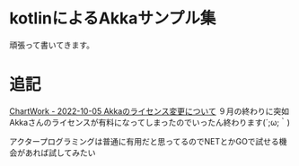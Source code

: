 # kotlinによるAkkaサンプル集

頑張って書いてきます。

# 追記
[ChartWork - 2022-10-05 Akkaのライセンス変更について](https://creators-note.chatwork.com/entry/2022/10/05/110606)
９月の終わりに突如Akkaさんのライセンスが有料になってしまったのでいったん終わります(´;ω;｀)

アクタープログラミングは普通に有用だと思ってるのでNETとかGOで試せる機会があれば試してみたい
